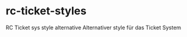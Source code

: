 rc-ticket-styles
================

RC Ticket sys style alternative
Alternativer style für das Ticket System
